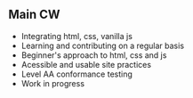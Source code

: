 ## Main CW

- Integrating html, css, vanilla js
- Learning and contributing on a regular basis  
- Beginner's approach to html, css and js 
- Acessible and usable site practices 
- Level AA conformance testing 
- Work in progress 
